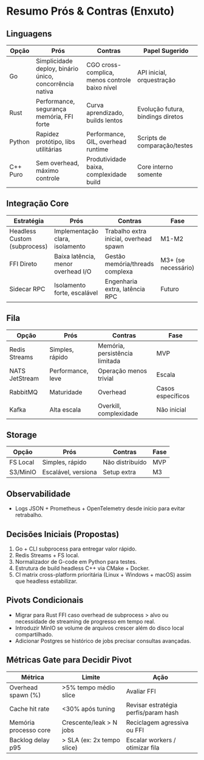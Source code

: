 # Resumo Prós & Contras (Enxuto)

## Linguagens
| Opção | Prós | Contras | Papel Sugerido |
|-------|------|---------|----------------|
| Go | Simplicidade deploy, binário único, concorrência nativa | CGO cross-complica, menos controle baixo nível | API inicial, orquestração |
| Rust | Performance, segurança memória, FFI forte | Curva aprendizado, builds lentos | Evolução futura, bindings diretos |
| Python | Rapidez protótipo, libs utilitárias | Performance, GIL, overhead runtime | Scripts de comparação/testes |
| C++ Puro | Sem overhead, máximo controle | Produtividade baixa, complexidade build | Core interno somente |

## Integração Core
| Estratégia | Prós | Contras | Fase |
|------------|------|---------|------|
| Headless Custom (subprocess) | Implementação clara, isolamento | Trabalho extra inicial, overhead spawn | M1-M2 |
| FFI Direto | Baixa latência, menor overhead I/O | Gestão memória/threads complexa | M3+ (se necessário) |
| Sidecar RPC | Isolamento forte, escalável | Engenharia extra, latência RPC | Futuro |

## Fila
| Opção | Prós | Contras | Fase |
|-------|------|---------|------|
| Redis Streams | Simples, rápido | Memória, persistência limitada | MVP |
| NATS JetStream | Performance, leve | Operação menos trivial | Escala |
| RabbitMQ | Maturidade | Overhead | Casos específicos |
| Kafka | Alta escala | Overkill, complexidade | Não inicial |

## Storage
| Opção | Prós | Contras | Fase |
|-------|------|---------|------|
| FS Local | Simples, rápido | Não distribuído | MVP |
| S3/MinIO | Escalável, versiona | Setup extra | M3 |

## Observabilidade
- Logs JSON + Prometheus + OpenTelemetry desde início para evitar retrabalho.

## Decisões Iniciais (Propostas)
1. Go + CLI subprocess para entregar valor rápido.
2. Redis Streams + FS local.
3. Normalizador de G-code em Python para testes.
4. Estrutura de build headless C++ via CMake + Docker.
5. CI matrix cross-platform prioritária (Linux + Windows + macOS) assim que headless estabilizar.

## Pivots Condicionais
- Migrar para Rust FFI caso overhead de subprocess > alvo ou necessidade de streaming de progresso em tempo real.
- Introduzir MinIO se volume de arquivos crescer além do disco local compartilhado.
- Adicionar Postgres se histórico de jobs precisar consultas avançadas.

## Métricas Gate para Decidir Pivot
| Métrica | Limite | Ação |
|---------|--------|------|
| Overhead spawn (%) | >5% tempo médio slice | Avaliar FFI |
| Cache hit rate | <30% após tuning | Revisar estratégia perfis/param hash |
| Memória processo core | Crescente/leak > N jobs | Reciclagem agressiva ou FFI |
| Backlog delay p95 | > SLA (ex: 2x tempo slice) | Escalar workers / otimizar fila |
